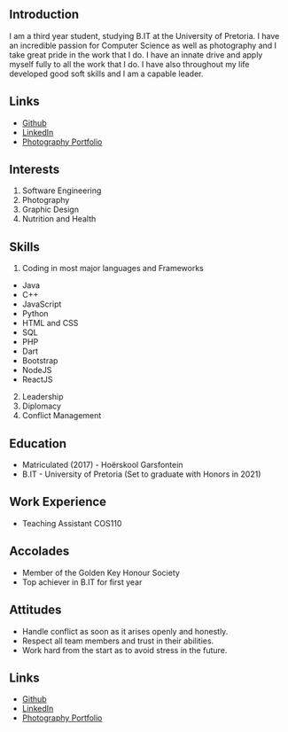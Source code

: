 ## Introduction
I am a third year student, studying B.IT at the University of Pretoria. I have an incredible passion for Computer Science as well as photography and I take great pride in the work that I do. I have an innate drive and apply myself fully to all the work that I do. I have also throughout my life developed good soft skills and I am a capable leader.

## Links
+ [Github](https://github.com/QuintonCoetzee)
+ [LinkedIn](https://www.linkedin.com/in/quinton-coetzee-3656a01a3/)
+ [Photography Portfolio](https://www.instagram.com/pure.instinct/)

## Interests
1. Software Engineering
2. Photography
3. Graphic Design
4. Nutrition and Health

## Skills
1. Coding in most major languages and Frameworks
  + Java
  + C++
  + JavaScript
  + Python
  + HTML and CSS
  + SQL
  + PHP
  + Dart
  + Bootstrap
  + NodeJS
  + ReactJS
2. Leadership
3. Diplomacy
4. Conflict Management

## Education
+ Matriculated (2017) - Hoërskool Garsfontein
+ B.IT - University of Pretoria (Set to graduate with Honors in 2021)

## Work Experience 
+ Teaching Assistant COS110

## Accolades
+ Member of the Golden Key Honour Society
+ Top achiever in B.IT for first year 

## Attitudes
+ Handle conflict as soon as it arises openly and honestly.
+ Respect all team members and trust in their abilities.
+ Work hard from the start as to avoid stress in the future.

## Links
+ [Github](https://github.com/QuintonCoetzee)
+ [LinkedIn](https://www.linkedin.com/in/quinton-coetzee-3656a01a3/)
+ [Photography Portfolio](https://www.instagram.com/pure.instinct/)
